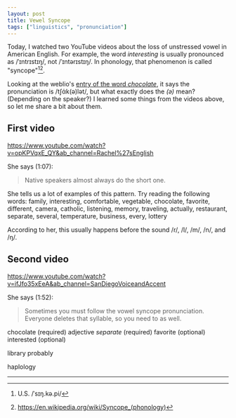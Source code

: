```yaml
---
layout: post
title: Vewel Syncope
tags: ["linguistics", "pronunciation"]
---
```


Today, I watched two YouTube videos about the loss of unstressed vowel in American English.
For example, the word *interesting* is usually pronounced as /ˈɪntrɪstɪŋ/, not /ˈɪntərɪstɪŋ/.
In phonology, that phenomenon is called "syncope"[^syncope-pron][^wiki-syncope].

Looking at the weblio's [entry of the word *chocolate*](https://ejje.weblio.jp/content/chocolate), it says the pronunciation is /tʃάk(ə)lət/, but what exactly does the *(ə)* mean? (Depending on the speaker?)
I learned some things from the videos above, so let me share a bit about them.

## First video
<https://www.youtube.com/watch?v=opKPVqxE_QY&ab_channel=Rachel%27sEnglish>

She says (1:07):

> Native speakers almost always do the short one.

She tells us a lot of examples of this pattern.
Try reading the following words: family, interesting, comfortable, vegetable, chocolate, favorite, different, camera, catholic, listening, memory, traveling, actually, restaurant, separate, several, temperature, business, every, lottery

According to her, this usually happens before the sound /r/, /l/, /m/, /n/, and /ŋ/.

## Second video
<https://www.youtube.com/watch?v=ifJfo35xEeA&ab_channel=SanDiegoVoiceandAccent>

She says (1:52):
> Sometimes you must follow the vowel syncope pronunciation. Everyone deletes that syllable, so you need to as well.

chocolate (required)
adjective *separate* (required)
favorite (optional)
interested (optional)

library
probably

haplology

---

[^syncope-pron]: U.S. /ˈsɪŋ.kə.pi/
[^wiki-syncope]: https://en.wikipedia.org/wiki/Syncope_(phonology)
